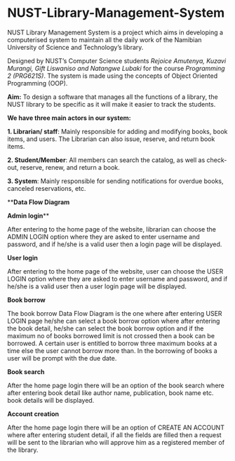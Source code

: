 # NUST-Library-Management-System
NUST Library Management System is a project which aims in developing a computerised system to maintain all the daily work of the Namibian University of Science and Technology’s library.

Designed by NUST’s Computer Science students _Rejoice Amutenya, Kuzavi Murangi, Gift Liswaniso and Natangwe Lubaki_ for the course _Programming 2 (PRG621S)_. The system is made using the concepts of Object Oriented Programming (OOP).

**Aim:** To design a software that manages all the functions of a library, the NUST library to be specific as it will make it easier to track the students. 

**We have three main actors in our system:**

**1.	Librarian/ staff**: Mainly responsible for adding and modifying books, book items, and users. The Librarian can also issue, reserve, and return book items.

**2.	Student/Member**: All members can search the catalog, as well as check-out, reserve, renew, and return a book. 

**3.	System**: Mainly responsible for sending notifications for overdue books, canceled reservations, etc.

****Data Flow Diagram**

**Admin login****

After entering to the home page of the website, librarian can choose the ADMIN LOGIN option where they are asked to enter username and password, and if he/she is a valid user then a login page will be displayed.

**User login**

After entering to the home page of the website, user can choose the USER LOGIN option where they are asked to enter username and password, and if he/she is a valid user then a user login page will be displayed.

**Book borrow**

The book borrow Data Flow Diagram is the one where after entering USER LOGIN page he/she can select a book borrow option where after entering the book detail, he/she can select the book borrow option and if the maximum no of books borrowed limit is not crossed then a book can be borrowed. A certain user is entitled to borrow three maximum books at a time else the user cannot borrow more than. In the borrowing of books a user will be prompt with the due date.

**Book search**

After the home page login there will be an option of the book search where after entering book detail like author name, publication, book name etc. book details will be displayed.

**Account creation**

After the home page login there will be an option of CREATE AN ACCOUNT where after entering student detail, if all the fields are filled then a request will be sent to the librarian who will approve him as a registered member of the library.


